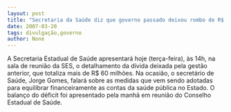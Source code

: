 ```yaml
---
layout: post
title: "Secretaria da Saúde diz que governo passado deixou rombo de R$ 60 milhões e divulga detalhes hoje à tarde"
date: 2007-03-20
tags: divulgação,governo
author: None
---
```

A Secretaria Estadual de Saúde apresentará hoje (terça-feira), às 14h, na sala de reunião da SES, o detalhamento da dívida deixada pela gestão anterior, que totaliza mais de R$ 60 milhões. 
Na ocasião, o secretário de Saúde, Jorge Gomes, falará sobre as medidas que vem sendo adotadas para equilibrar financeiramente as contas da saúde pública no Estado. 
O balanço do déficit foi apresentado pela manhã em reunião do Conselho Estadual de Saúde. 